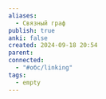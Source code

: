 ```yaml
---
aliases:
  - Связный граф
publish: true
anki: false
created: 2024-09-18 20:54
parent: 
connected:
  - "#обс/linking"
tags:
  - empty
---
```

